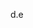 d.e


<!---
Shravanmendon/Shravanmendon is a ✨ special ✨ repository because its `README.md` (this file) appears on your GitHub profile.
You can click the Preview link to take a look at your changes.
--->
